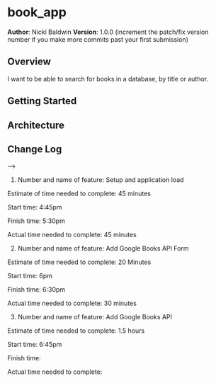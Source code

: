 # book_app

**Author**: Nicki Baldwin
**Version**: 1.0.0 (increment the patch/fix version number if you make more commits past your first submission)

## Overview
I want to be able to search for books in a database, by title or author.


## Getting Started
<!-- What are the steps that a user must take in order to build this app on their own machine and get it running? -->

## Architecture
<!-- Provide a detailed description of the application design. What technologies (languages, libraries, etc) you're using, and any other relevant design information. -->

## Change Log
<!-- Use this area to document the iterative changes made to your application as each feature is successfully implemented. Use time stamps. Here's an examples:

01-01-2001 4:59pm - Application now has a fully-functional express server, with GET and POST routes for the book resource.

## Credits and Collaborations
<!-- Give credit (and a link) to other people or resources that helped you build this application. -->
-->

1. Number and name of feature: Setup and application load

Estimate of time needed to complete: 45 minutes

Start time: 4:45pm

Finish time: 5:30pm

Actual time needed to complete: 45 minutes

2. Number and name of feature: Add Google Books API Form

Estimate of time needed to complete: 20 Minutes

Start time: 6pm

Finish time: 6:30pm

Actual time needed to complete: 30 minutes

3. Number and name of feature: Add Google Books API

Estimate of time needed to complete: 1.5 hours

Start time: 6:45pm

Finish time:

Actual time needed to complete: